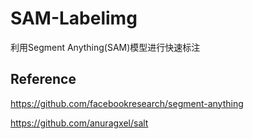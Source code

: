 # SAM-Labelimg
利用Segment Anything(SAM)模型进行快速标注

## Reference
https://github.com/facebookresearch/segment-anything 

https://github.com/anuragxel/salt
